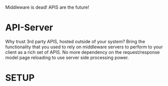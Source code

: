 Middleware is dead! APIS are the future!

API-Server
===============
Why trust 3rd party APIS, hosted outside of your system? Bring the functionality that you used to rely on middleware servers to perform to your client as a rich set of APIS. 
No more dependency on the request/response model page reloading to use server side processing power.

SETUP
================
